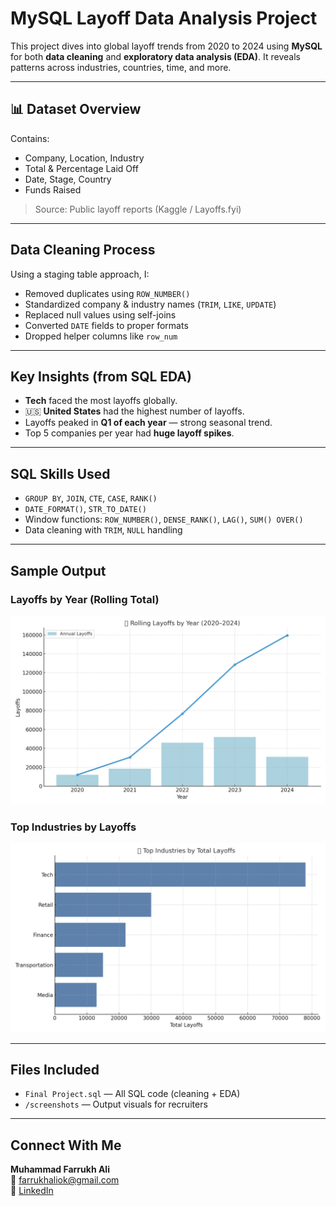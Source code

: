 # MySQL Layoff Data Analysis Project

This project dives into global layoff trends from 2020 to 2024 using **MySQL** for both **data cleaning** and **exploratory data analysis (EDA)**. It reveals patterns across industries, countries, time, and more.

---

## 📊 Dataset Overview
Contains:
- Company, Location, Industry
- Total & Percentage Laid Off
- Date, Stage, Country
- Funds Raised

>  Source: Public layoff reports (Kaggle / Layoffs.fyi)

---

## Data Cleaning Process
Using a staging table approach, I:
- Removed duplicates using `ROW_NUMBER()`
- Standardized company & industry names (`TRIM`, `LIKE`, `UPDATE`)
- Replaced null values using self-joins
- Converted `DATE` fields to proper formats
- Dropped helper columns like `row_num`

---

## Key Insights (from SQL EDA)
-  **Tech** faced the most layoffs globally.
- 🇺🇸 **United States** had the highest number of layoffs.
- Layoffs peaked in **Q1 of each year** — strong seasonal trend.
- Top 5 companies per year had **huge layoff spikes**.

---

## SQL Skills Used
- `GROUP BY`, `JOIN`, `CTE`, `CASE`, `RANK()`
- `DATE_FORMAT()`, `STR_TO_DATE()`
- Window functions: `ROW_NUMBER()`, `DENSE_RANK()`, `LAG()`, `SUM() OVER()`
- Data cleaning with `TRIM`, `NULL` handling

---

## Sample Output

### Layoffs by Year (Rolling Total)
![EDA Summary](screenshots/eda-summary.png)

### Top Industries by Layoffs
![Query Result](screenshots/query-insight.png)

---

## Files Included
- `Final Project.sql` — All SQL code (cleaning + EDA)
- `/screenshots` — Output visuals for recruiters

---

## Connect With Me
**Muhammad Farrukh Ali**  
📧 farrukhaliok@gmail.com  
🔗 [LinkedIn](https://www.linkedin.com/in/farrukh-ali01/)
